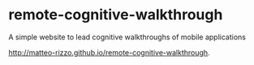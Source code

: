 # remote-cognitive-walkthrough
A simple website to lead cognitive walkthroughs of mobile applications 

http://matteo-rizzo.github.io/remote-cognitive-walkthrough.

